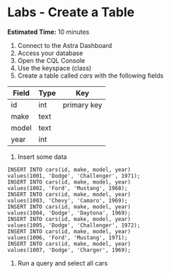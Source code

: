 # Labs - Create a Table

**Estimated Time:** 10 minutes

1. Connect to the Astra Dashboard
1. Access your database
1. Open the CQL Console
1. Use the keyspace (class)
1. Create a table called *cars* with the following fields

| Field | Type | Key |
| ----------- | ----------- | ----------- |
| id | int | primary key |
| make | text |  |
| model | text |  |
| year | int |  |

1. Insert some data

```
INSERT INTO cars(id, make, model, year)
values(1001, 'Dodge', 'Challenger', 1971);
INSERT INTO cars(id, make, model, year)
values(1002, 'Ford', 'Mustang', 1968);
INSERT INTO cars(id, make, model, year)
values(1003, 'Chevy', 'Camaro', 1969);
INSERT INTO cars(id, make, model, year)
values(1004, 'Dodge', 'Daytona', 1969);
INSERT INTO cars(id, make, model, year)
values(1005, 'Dodge', 'Challenger', 1972);
INSERT INTO cars(id, make, model, year)
values(1006, 'Ford', 'Mustang', 1971);
INSERT INTO cars(id, make, model, year)
values(1007, 'Dodge', 'Charger', 1969);
```

1. Run a query and select all cars